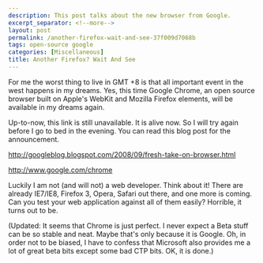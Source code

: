 ```yaml
---
description: This post talks about the new browser from Google.
excerpt_separator: <!--more-->
layout: post
permalink: /another-firefox-wait-and-see-37f009d7068b
tags: open-source google
categories: [Miscellaneous]
title: Another Firefox? Wait And See
---
```

For me the worst thing to live in GMT +8 is that all important event in the west happens in my dreams. Yes, this time Google Chrome, an open source browser built on Apple's WebKit and Mozilla Firefox elements, will be available in my dreams again.
<!--more-->

Up-to-now, this link is still unavailable. It is alive now. So I will try again before I go to bed in the evening. You can read this blog post for the announcement.

http://googleblog.blogspot.com/2008/09/fresh-take-on-browser.html

http://www.google.com/chrome

Luckily I am not (and will not) a web developer. Think about it! There are already IE7/IE8, Firefox 3, Opera, Safari out there, and one more is coming. Can you test your web application against all of them easily? Horrible, it turns out to be.

(Updated: It seems that Chrome is just perfect. I never expect a Beta stuff can be so stable and neat. Maybe that's only because it is Google. Oh, in order not to be biased, I have to confess that Microsoft also provides me a lot of great beta bits except some bad CTP bits. OK, it is done.)
